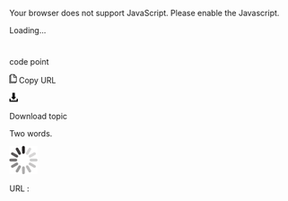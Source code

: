 Your browser does not support JavaScript. Please enable the Javascript.

Loading...

# 

code point

![Copy URL](media/code-point/Copy.png)
Copy URL

![Download](media/code-point/Download.png)

Download topic

Two words. 

![In progress](media/code-point/activity-large.gif)

URL :
